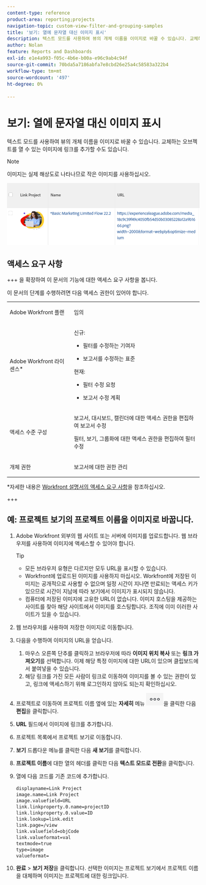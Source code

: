 ```yaml
---
content-type: reference
product-area: reporting;projects
navigation-topic: custom-view-filter-and-grouping-samples
title: '보기: 열에 문자열 대신 이미지 표시'
description: 텍스트 모드를 사용하여 뷰의 개체 이름을 이미지로 바꿀 수 있습니다. 교체하는 오브젝트를 열 수 있는 이미지에 링크를 추가할 수도 있습니다.
author: Nolan
feature: Reports and Dashboards
exl-id: e1e4a993-f05c-4b6e-b00a-e96c9ab4c94f
source-git-commit: 70bda5a7186abfa7e8cbd26e25a4c58583a322b4
workflow-type: tm+mt
source-wordcount: '497'
ht-degree: 0%

---
```


# 보기: 열에 문자열 대신 이미지 표시

<!--Audited: 11/2024-->

텍스트 모드를 사용하여 뷰의 개체 이름을 이미지로 바꿀 수 있습니다. 교체하는 오브젝트를 열 수 있는 이미지에 링크를 추가할 수도 있습니다.

>[!NOTE]
>
>이미지는 실제 해상도로 나타나므로 작은 이미지를 사용하십시오.

![프로젝트 이름을 이미지 및 링크로 바꾸기](assets/replace-project-name-with-image-and-link-350x125.png)

## 액세스 요구 사항

+++ 을 확장하여 이 문서의 기능에 대한 액세스 요구 사항을 봅니다.

이 문서의 단계를 수행하려면 다음 액세스 권한이 있어야 합니다.

<table style="table-layout:auto"> 
 <col> 
 <col> 
 <tbody> 
  <tr> 
   <td role="rowheader">Adobe Workfront 플랜</td> 
   <td> <p>임의</p> </td> 
  </tr> 
  <tr> 
   <td role="rowheader">Adobe Workfront 라이센스*</td> 
   <td> 
    <p>신규:</p>
   <ul><li><p>필터를 수정하는 기여자 </p></li>
   <li><p>보고서를 수정하는 표준</p></li> </ul>

<p>현재:</p>
   <ul><li><p>필터 수정 요청 </p></li>
   <li><p>보고서 수정 계획</p></li> </ul></td> 
  </tr> 
  <tr> 
   <td role="rowheader">액세스 수준 구성</td> 
   <td> <p>보고서, 대시보드, 캘린더에 대한 액세스 권한을 편집하여 보고서 수정</p> <p>필터, 보기, 그룹화에 대한 액세스 권한을 편집하여 필터 수정</p> </td> 
  </tr> 
  <tr> 
   <td role="rowheader">개체 권한</td> 
   <td> <p>보고서에 대한 권한 관리</p>  </td> 
  </tr> 
 </tbody> 
</table>

*자세한 내용은 [Workfront 설명서의 액세스 요구 사항](/help/quicksilver/administration-and-setup/add-users/access-levels-and-object-permissions/access-level-requirements-in-documentation.md)을 참조하십시오.

+++

## 예: 프로젝트 보기의 프로젝트 이름을 이미지로 바꿉니다.

1. Adobe Workfront 외부의 웹 사이트 또는 서버에 이미지를 업로드합니다. 웹 브라우저를 사용하여 이미지에 액세스할 수 있어야 합니다.

   >[!TIP]
   >
   >* 모든 브라우저 유형은 다르지만 모두 URL을 표시할 수 있습니다.
   >* Workfront에 업로드된 이미지를 사용하지 마십시오. Workfront에 저장된 이미지는 공개적으로 사용할 수 없으며 일정 시간이 지나면 만료되는 액세스 키가 있으므로 시간이 지남에 따라 보기에서 이미지가 표시되지 않습니다.
   >* 컴퓨터에 저장된 이미지에 고유한 URL이 없습니다. 이미지 호스팅을 제공하는 사이트를 찾아 해당 사이트에서 이미지를 호스팅합니다. 조직에 이미 이러한 사이트가 있을 수 있습니다.

1. 웹 브라우저를 사용하여 저장한 이미지로 이동합니다.
1. 다음을 수행하여 이미지의 URL을 얻습니다.

   <!--
   <p data-mc-conditions="QuicksilverOrClassic.Draft mode">(NOTE: I used this blog post to document what kind of image we need for this: https://www.canto.com/blog/image-url/ (consulting uses this)) </p>
   -->

   1. 마우스 오른쪽 단추를 클릭하고 브라우저에 따라 **이미지 위치 복사** 또는 **링크 가져오기**&#x200B;를 선택합니다. 이제 해당 특정 이미지에 대한 URL이 있으며 클립보드에서 붙여넣을 수 있습니다.
   1. 해당 링크를 가진 모든 사람이 링크로 이동하여 이미지를 볼 수 있는 권한이 있고, 링크에 액세스하기 위해 로그인하지 않아도 되는지 확인하십시오.

1. 프로젝트로 이동하여 프로젝트 이름 옆에 있는 **자세히** 메뉴 ![자세히 아이콘](assets/more-icon-45x33.png)을 클릭한 다음 **편집**&#x200B;을 클릭합니다.

1. **URL** 필드에서 이미지에 링크를 추가합니다.
1. 프로젝트 목록에서 프로젝트 보기로 이동합니다.
1. **보기** 드롭다운 메뉴를 클릭한 다음 **새 보기**&#x200B;를 클릭합니다.
1. **프로젝트 이름**&#x200B;에 대한 열의 헤더를 클릭한 다음 **텍스트 모드로 전환**&#x200B;을 클릭합니다.

1. 열에 다음 코드를 기존 코드에 추가합니다.

   ```
   displayname=Link Project
   image.name=Link Project
   image.valuefield=URL
   link.linkproperty.0.name=projectID
   link.linkproperty.0.value=ID
   link.lookup=link.edit
   link.page=/view
   link.valuefield=objCode
   link.valueformat=val
   textmode=true
   type=image
   valueformat=
   ```

1. **완료** > **보기 저장**을 클릭합니다.
선택한 이미지는 프로젝트 보기에서 프로젝트 이름을 대체하며 이미지는 프로젝트에 대한 링크입니다.